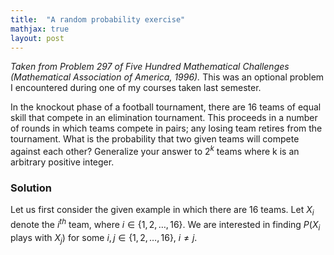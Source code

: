 ```yaml
---
title:  "A random probability exercise"
mathjax: true
layout: post
---
```


*Taken from Problem 297 of Five Hundred Mathematical Challenges (Mathematical Association of America, 1996).* This was an optional problem I encountered during one of my courses taken last semester.


In the knockout phase of a football tournament, there are 16 teams of equal skill
that compete in an elimination tournament. This proceeds in a number of rounds in which teams compete in
pairs; any losing team retires from the tournament. What is the probability
that two given teams will compete against each other? Generalize your answer to $2^k$ teams where k is an
arbitrary positive integer.


### Solution

Let us first consider the given example in which there are 16 teams. Let $X_i$ denote the $i^{th}$ team, where $i \in \{1,2,\ldots, 16\}$. We are interested in finding $P(X_i \text{ plays with } X_j)$ for some $i, j \in \{1,2,\ldots, 16\}$, $i \neq j$. 

